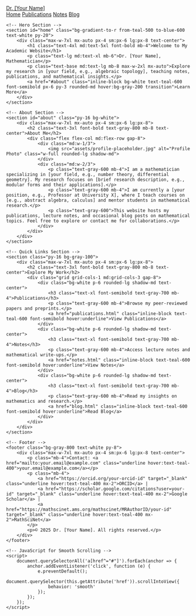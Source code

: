 <!DOCTYPE html>
<html lang="en">
<head>
    <meta charset="UTF-8">
    <meta name="viewport" content="width=device-width, initial-scale=1.0">
    <title>Kumar Satyadarshi</title>
    <script src="https://cdn.tailwindcss.com"></script>
    <link rel="stylesheet" href="styles.css">
</head>
<body class="bg-gray-50 font-serif">
    <!-- Navigation Bar -->
    <nav class="bg-white shadow-md sticky top-0 z-50">
        <div class="max-w-7xl mx-auto px-4 sm:px-6 lg:px-8">
            <div class="flex justify-between h-16">
                <div class="flex items-center">
                    <a href="index.html" class="text-2xl font-bold text-teal-600">Dr. [Your Name]</a>
                </div>
                <div class="flex items-center space-x-4">
                    <a href="index.html" class="text-gray-700 hover:text-teal-600 px-3 py-2 rounded-md">Home</a>
                    <a href="publications.html" class="text-gray-700 hover:text-teal-600 px-3 py-2 rounded-md">Publications</a>
                    <a href="notes.html" class="text-gray-700 hover:text-teal-600 px-3 py-2 rounded-md">Notes</a>
                    <a href="blog.html" class="text-gray-700 hover:text-teal-600 px-3 py-2 rounded-md">Blog</a>
                </div>
            </div>
        </div>
    </nav>

    <!-- Hero Section -->
    <section id="home" class="bg-gradient-to-r from-teal-500 to-blue-600 text-white py-20">
        <div class="max-w-7xl mx-auto px-4 sm:px-6 lg:px-8 text-center">
            <h1 class="text-4xl md:text-5xl font-bold mb-4">Welcome to My Academic Website</h1>
            <p class="text-lg md:text-xl mb-6">Dr. [Your Name], Mathematician</p>
            <p class="text-base md:text-lg mb-8 max-w-2xl mx-auto">Explore my research in [your field, e.g., algebraic topology], teaching notes, publications, and mathematical insights.</p>
            <a href="#about" class="inline-block bg-white text-teal-600 font-semibold px-6 py-3 rounded-md hover:bg-gray-200 transition">Learn More</a>
        </div>
    </section>

    <!-- About Section -->
    <section id="about" class="py-16 bg-white">
        <div class="max-w-7xl mx-auto px-4 sm:px-6 lg:px-8">
            <h2 class="text-3xl font-bold text-gray-800 mb-8 text-center">About Me</h2>
            <div class="flex flex-col md:flex-row gap-8">
                <div class="md:w-1/3">
                    <img src="assets/profile-placeholder.jpg" alt="Profile Photo" class="w-full rounded-lg shadow-md">
                </div>
                <div class="md:w-2/3">
                    <p class="text-gray-600 mb-4">I am a mathematician specializing in [your field, e.g., number theory, differential geometry]. My research focuses on [brief research description, e.g., modular forms and their applications].</p>
                    <p class="text-gray-600 mb-4">I am currently a [your position, e.g., Professor at University X], where I teach courses on [e.g., abstract algebra, calculus] and mentor students in mathematical research.</p>
                    <p class="text-gray-600">This website hosts my publications, lecture notes, and occasional blog posts on mathematical topics. Feel free to explore or contact me for collaborations.</p>
                </div>
            </div>
        </div>
    </section>

    <!-- Quick Links Section -->
    <section class="py-16 bg-gray-100">
        <div class="max-w-7xl mx-auto px-4 sm:px-6 lg:px-8">
            <h2 class="text-3xl font-bold text-gray-800 mb-8 text-center">Explore My Work</h2>
            <div class="grid grid-cols-1 md:grid-cols-3 gap-8">
                <div class="bg-white p-6 rounded-lg shadow-md text-center">
                    <h3 class="text-xl font-semibold text-gray-700 mb-4">Publications</h3>
                    <p class="text-gray-600 mb-4">Browse my peer-reviewed papers and preprints.</p>
                    <a href="publications.html" class="inline-block text-teal-600 font-semibold hover:underline">View Publications</a>
                </div>
                <div class="bg-white p-6 rounded-lg shadow-md text-center">
                    <h3 class="text-xl font-semibold text-gray-700 mb-4">Notes</h3>
                    <p class="text-gray-600 mb-4">Access lecture notes and mathematical write-ups.</p>
                    <a href="notes.html" class="inline-block text-teal-600 font-semibold hover:underline">View Notes</a>
                </div>
                <div class="bg-white p-6 rounded-lg shadow-md text-center">
                    <h3 class="text-xl font-semibold text-gray-700 mb-4">Blog</h3>
                    <p class="text-gray-600 mb-4">Read my insights on mathematics and research.</p>
                    <a href="blog.html" class="inline-block text-teal-600 font-semibold hover:underline">Read Blog</a>
                </div>
            </div>
        </div>
    </section>

    <!-- Footer -->
    <footer class="bg-gray-800 text-white py-8">
        <div class="max-w-7xl mx-auto px-4 sm:px-6 lg:px-8 text-center">
            <p class="mb-4">Contact: <a href="mailto:your.email@example.com" class="underline hover:text-teal-400">your.email@example.com</a></p>
            <p class="mb-4">
                <a href="https://orcid.org/your-orcid-id" target="_blank" class="underline hover:text-teal-400 mx-2">ORCID</a> |
                <a href="https://scholar.google.com/citations?user=your-id" target="_blank" class="underline hover:text-teal-400 mx-2">Google Scholar</a> |
                <a href="https://mathscinet.ams.org/mathscinet/MRAuthorID/your-id" target="_blank" class="underline hover:text-teal-400 mx-2">MathSciNet</a>
            </p>
            <p>© 2025 Dr. [Your Name]. All rights reserved.</p>
        </div>
    </footer>

    <!-- JavaScript for Smooth Scrolling -->
    <script>
        document.querySelectorAll('a[href^="#"]').forEach(anchor => {
            anchor.addEventListener('click', function (e) {
                e.preventDefault();
                document.querySelector(this.getAttribute('href')).scrollIntoView({
                    behavior: 'smooth'
                });
            });
        });
    </script>
</body>
</html>
